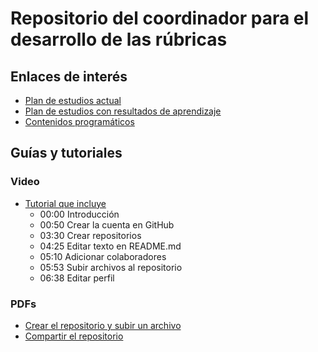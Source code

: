 # Repositorio del coordinador para el desarrollo de las rúbricas

## Enlaces de interés
* [Plan de estudios actual](http://ingelectronica.udistrital.edu.co:8080/documents/4239044/4282970/Pensum_ing_electronica+2015-3.pdf?version=1.0) 
* [Plan de estudios con resultados de aprendizaje](https://github.com/GerardoMunoz-UD/informacion_coordinacion/tree/main/sillabi)
* [Contenidos programáticos](http://ingelectronica.udistrital.edu.co:8080/contenidos-programaticos)

## Guías y tutoriales
### Video
* [Tutorial que incluye](https://youtu.be/_UfQaa7KWZ8)
  * 00:00 Introducción
  * 00:50 Crear la cuenta en GitHub
  * 03:30 Crear repositorios 
  * 04:25 Editar texto en README.md
  * 05:10 Adicionar colaboradores
  * 05:53 Subir archivos al repositorio
  * 06:38 Editar perfil


### PDFs
* [Crear el repositorio y subir un archivo](https://github.com/GerardoMunoz-UD/informacion_coordinacion/blob/main/crear_repo_subir_arch.pdf)
* [Compartir el repositorio](https://github.com/GerardoMunoz-UD/informacion_coordinacion/blob/main/compartir_repo.pdf)

